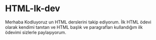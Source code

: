 # HTML-lk-dev
Merhaba Kodluyoruz un HTML derslerini takip ediyorum. İlk HTML ödevi olarak kendimi tanıtan ve HTML başlık ve paragrafları kullandığım ilk ödevimi sizlerle paylaşıyorum.
